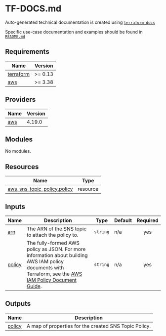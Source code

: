 # TF-DOCS.md

Auto-generated technical documentation is created using [`terraform-docs`](https://terraform-docs.io/)

Specific use-case documentation and examples should be found in [`README.md`](README.md)

## Requirements

| Name | Version |
|------|---------|
| <a name="requirement_terraform"></a> [terraform](#requirement\_terraform) | >= 0.13 |
| <a name="requirement_aws"></a> [aws](#requirement\_aws) | >= 3.38 |

## Providers

| Name | Version |
|------|---------|
| <a name="provider_aws"></a> [aws](#provider\_aws) | 4.19.0 |

## Modules

No modules.

## Resources

| Name | Type |
|------|------|
| [aws_sns_topic_policy.policy](https://registry.terraform.io/providers/hashicorp/aws/latest/docs/resources/sns_topic_policy) | resource |

## Inputs

| Name | Description | Type | Default | Required |
|------|-------------|------|---------|:--------:|
| <a name="input_arn"></a> [arn](#input\_arn) | The ARN of the SNS topic to attach the policy to. | `string` | n/a | yes |
| <a name="input_policy"></a> [policy](#input\_policy) | The fully-formed AWS policy as JSON. For more information about building AWS IAM policy documents with Terraform, see the [AWS IAM Policy Document Guide](https://learn.hashicorp.com/tutorials/terraform/aws-iam-policy?_ga=2.15287359.884055799.1634563672-272413849.1610471322). | `string` | n/a | yes |

## Outputs

| Name | Description |
|------|-------------|
| <a name="output_policy"></a> [policy](#output\_policy) | A map of properties for the created SNS Topic Policy. |
